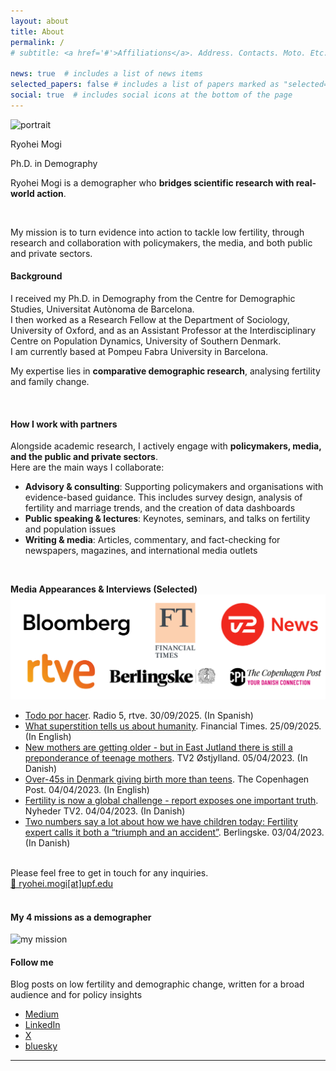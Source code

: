 ```yaml
---
layout: about
title: About
permalink: /
# subtitle: <a href='#'>Affiliations</a>. Address. Contacts. Moto. Etc.

news: true  # includes a list of news items
selected_papers: false # includes a list of papers marked as "selected={true}"
social: true  # includes social icons at the bottom of the page
---
```


<div class="profile-container">
  <img src="/assets/img/prof_pic.jpg" alt="portrait">
  <div class="profile-text">
    <p>Ryohei Mogi</p>
    <p>Ph.D. in Demography</p>
  </div>
</div>

Ryohei Mogi is a demographer who **bridges scientific research with real-world action**.  

<br />

My mission is to turn evidence into action to tackle low fertility, through research and collaboration with policymakers, the media, and both public and private sectors.

#### **Background**
I received my Ph.D. in Demography from the Centre for Demographic Studies, Universitat Autònoma de Barcelona.  
I then worked as a Research Fellow at the Department of Sociology, University of Oxford, and as an Assistant Professor at the Interdisciplinary Centre on Population Dynamics, University of Southern Denmark.  
I am currently based at Pompeu Fabra University in Barcelona.  

My expertise lies in **comparative demographic research**, analysing fertility and family change.

<br />

#### **How I work with partners**
Alongside academic research, I actively engage with **policymakers, media, and the public and private sectors**.  
Here are the main ways I collaborate:

- **Advisory & consulting**: Supporting policymakers and organisations with evidence-based guidance. This includes survey design, analysis of fertility and marriage trends, and the creation of data dashboards
- **Public speaking & lectures**: Keynotes, seminars, and talks on fertility and population issues 
- **Writing & media**: Articles, commentary, and fact-checking for newspapers, magazines, and international media outlets  

<br />

**Media Appearances & Interviews (Selected)** 
<img width = "750" alt = "Selected media coverage" src = "/assets/img/media_logos_eng.png">

- [Todo por hacer](https://www.rtve.es/play/audios/todo-por-hacer/ia-generacion-voces-30-09-25/16751021/). Radio 5, rtve. 30/09/2025. (In Spanish)
- [What superstition tells us about humanity](https://www.ft.com/content/ffa159c2-33f0-49f8-ad69-e78893d7f377). Financial Times. 25/09/2025. (In English)
- [New mothers are getting older - but in East Jutland there is still a preponderance of teenage mothers](https://www.tv2ostjylland.dk/oestjylland/nye-moedre-bliver-aeldre-men-i-oestjylland-er-der-stadig-overvaegt-af-teenage-moedre). TV2 Østjylland. 05/04/2023. (In Danish)
- [Over-45s in Denmark giving birth more than teens](https://cphpost.dk/2023-04-04/news/over-45s-in-denmark-giving-birth-more-than-teens/). The Copenhagen Post. 04/04/2023. (In English)
- [Fertility is now a global challenge - report exposes one important truth](https://nyheder.tv2.dk/samfund/2023-04-04-fertilitet-er-nu-en-global-udfordring-rapport-blotlaegger-en-vigtig-sandhed). Nyheder TV2. 04/04/2023. (In Danish)
- [Two numbers say a lot about how we have children today: Fertility expert calls it both a “triumph and an accident”](https://www.berlingske.dk/samfund/to-tal-siger-en-hel-del-om-hvordan-vi-i-dag-faar-boern-fertilitetsekspert). Berlingske. 03/04/2023. (In Danish)

<br />

<div class="cta-card">
  <div class="cta-text">
    Please feel free to get in touch for any inquiries.
  </div>
  <a class="btn-cta" href="mailto:ryohei.mogi@upf.edu">📩 ryohei.mogi[at]upf.edu</a>
</div>

<br />

#### **My 4 missions as a demographer**

<img width = "750" alt = "my mission" src = "/assets/img/Mission_Mogi_eng.png">

<br />

#### **Follow me**
Blog posts on low fertility and demographic change, written for a broad audience and for policy insights
- [Medium](https://medium.com/@rmogi)
- [LinkedIn](https://www.linkedin.com/in/ryohei-mogi-45bb73174/)
- [X](https://x.com/rmogimogi)
- [bluesky](https://bsky.app/profile/ryomogi.bsky.social)

---

<br />
